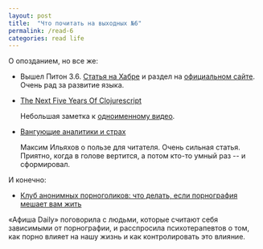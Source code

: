 ```yaml
---
layout: post
title:  "Что почитать на выходных №6"
permalink: /read-6
categories: read life
---
```


О опозданием, но все же:

- Вышел Питон
  3.6. [Статья на Хабре](https://habrahabr.ru/company/kingservers/blog/318354/)
  и раздел на
  [официальном сайте](https://docs.python.org/3.6/whatsnew/3.6.html). Очень рад
  за развитие языка.

- [The Next Five Years Of Clojurescript](http://blog.cognitect.com/blog/2016/12/13/the-next-five-years-of-clojurescript)

  Небольшая заметка к [одноименному видео](https://www.youtube.com/watch?v=mty0RwkPmE8).

- [Вангующие аналитики и страх](http://maximilyahov.ru/blog/all/fearmongering/)

  Максим Ильяхов о пользе для читателя. Очень сильная статья. Приятно, когда в
  голове вертится, а потом кто-то умный раз -- и сформировал.

И конечно:

- [Клуб анонимных порноголиков: что делать, если порнография мешает вам жить](https://daily.afisha.ru/relationship/3186-ya-perestal-obschatsya-s-druzyami-chto-delat-esli-porno-meshaet-vam-zhit/)

«Афиша Daily» поговорила с людьми, которые считают себя зависимыми от
порнографии, и расспросила психотерапевтов о том, как порно влияет на нашу жизнь
и как контролировать это влияние.
